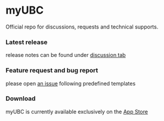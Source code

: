 # myUBC
Official repo for discussions, requests and technical supports.

### Latest release

release notes can be found under [discussion tab](https://github.com/myubc/myUBC/discussions/categories/announcements)

### Feature request and bug report

please open [an issue](https://github.com/myubc/myUBC/issues/new/choose) following predefined templates

### Download

myUBC is currently available exclusively on the [App Store](https://apps.apple.com/ca/app/myubc-made-for-ubc-students/id1498544052)
